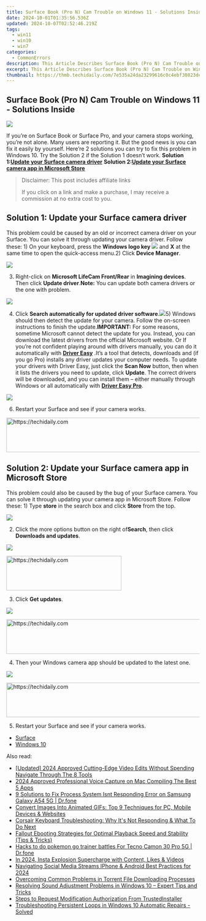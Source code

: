 ```yaml
---
title: Surface Book (Pro N) Cam Trouble on Windows 11 - Solutions Inside
date: 2024-10-01T01:35:56.536Z
updated: 2024-10-07T02:52:46.219Z
tags:
  - win11
  - win10
  - win7
categories:
  - CommonErrors
description: This Article Describes Surface Book (Pro N) Cam Trouble on Windows 11 - Solutions Inside
excerpt: This Article Describes Surface Book (Pro N) Cam Trouble on Windows 11 - Solutions Inside
thumbnail: https://thmb.techidaily.com/7e535a24da23299616c0c4ebf30823de033f9fe39180ca23996553702d15983c.jpg
---
```


## Surface Book (Pro N) Cam Trouble on Windows 11 - Solutions Inside

![](https://images.drivereasy.com/wp-content/uploads/2017/09/img_59cf3f7a6a640.jpg)

If you’re on Surface Book or Surface Pro, and your camera stops working, you’re not alone. Many users are reporting it. But the good news is you can fix it easily by yourself. Here’re 2 solutions you can try to fix this problem in Windows 10\. Try the Solution 2 if the Solution 1 doesn’t work. **Solution 1:[Update your Surface camera driver](https://tools.techidaily.com/drivereasy/download/)**   **Solution 2:[Update your Surface camera app in Microsoft Store](https://tools.techidaily.com/drivereasy/download/)**

>  Disclaimer: This post includes affiliate links
>
>  If you click on a link and make a purchase, I may receive a commission at no extra cost to you.
>

## Solution 1: Update your Surface camera driver

This problem could be caused by an old or incorrect camera driver on your Surface. You can solve it through updating your camera driver. Follow these: 1) On your keyboard, press the   **Windows logo key ![](https://images.drivereasy.com/wp-content/uploads/2017/08/img_59a516b53b983.png)** and **X**  at the same time to open the quick-access menu.2) Click **Device Manager**.

![](https://images.drivereasy.com/wp-content/uploads/2017/09/img_59cf430e0351f.png)

3) Right-click on **Microsoft LifeCam Front/Rear** in **Imagining devices**. Then click **Update driver**.**Note:** You can update both camera drivers or the one with problem.

![](https://images.drivereasy.com/wp-content/uploads/2017/09/img_59cf49561dfae.jpg)

4) Click **Search automatically for updated driver software**.![](https://images.drivereasy.com/wp-content/uploads/2017/09/img_59cf4992138da.png)5) Windows should then detect the update for your camera. Follow the on-screen instructions to finish the update.**IMPORTANT:** For some reasons, sometime Microsoft cannot detect the update for you. Instead, you can download the latest drivers from the official Microsoft website. Or If you’re not confident playing around with drivers manually, you can do it automatically with **[Driver Easy](https://tools.techidaily.com/drivereasy/download/)** .It’s a tool that detects, downloads and (if you go Pro) installs any driver updates your computer needs. To update your drivers with Driver Easy, just click the **Scan Now**  button, then when it lists the drivers you need to update, click **Update**. The correct drivers will be downloaded, and you can install them – either manually through Windows or all automatically with [**Driver Easy Pro**](https://tools.techidaily.com/drivereasy/download/).

![](https://images.drivereasy.com/wp-content/uploads/2017/09/img_59cf519f4d1d0.jpg)

6) Restart your Surface and see if your camera works.

<!-- affiliate ads begin -->
<a href="https://appsumo.8odi.net/c/5597632/2068425/7443" target="_top" id="2068425">
  <img src="//a.impactradius-go.com/display-ad/7443-2068425" border="0" alt="https://techidaily.com" width="728" height="90"/>
</a>
<img height="0" width="0" src="https://appsumo.8odi.net/i/5597632/2068425/7443" style="position:absolute;visibility:hidden;" border="0" />
<!-- affiliate ads end -->

## Solution 2: Update your Surface camera app in Microsoft Store

This problem could also be caused by the bug of your Surface camera. You can solve it through updating your camera app in Microsoft Store. Follow these: 1) Type **store** in the search box and click **Store** from the top.

![](https://images.drivereasy.com/wp-content/uploads/2017/09/img_59cf5564ecae4.png)

2) Click the more options button on the right of**Search**, then click **Downloads and updates**.

![](https://images.drivereasy.com/wp-content/uploads/2017/09/img_59cf55bbd4171.png)

<!-- affiliate ads begin -->
<a href="https://aligracehair.sjv.io/c/5597632/1925484/19272" target="_top" id="1925484">
  <img src="//a.impactradius-go.com/display-ad/19272-1925484" border="0" alt="https://techidaily.com" width="300" height="90"/>
</a>
<img height="0" width="0" src="https://aligracehair.sjv.io/i/5597632/1925484/19272" style="position:absolute;visibility:hidden;" border="0" />
<!-- affiliate ads end -->

3) Click **Get updates**.

![](https://images.drivereasy.com/wp-content/uploads/2017/09/img_59cf560e6aa6c.png)

<!-- affiliate ads begin -->
<a href="https://aligracehair.sjv.io/c/5597632/1934258/19272" target="_top" id="1934258">
  <img src="//a.impactradius-go.com/display-ad/19272-1934258" border="0" alt="https://techidaily.com" width="728" height="90"/>
</a>
<img height="0" width="0" src="https://aligracehair.sjv.io/i/5597632/1934258/19272" style="position:absolute;visibility:hidden;" border="0" />
<!-- affiliate ads end -->

4) Then your Windows camera app should be updated to the latest one.

![](https://images.drivereasy.com/wp-content/uploads/2017/09/img_59cf5ad289ae2.png)

<!-- affiliate ads begin -->
<a href="https://ephamedtechinc.pxf.io/c/5597632/2145009/26400" target="_top" id="2145009">
  <img src="//a.impactradius-go.com/display-ad/26400-2145009" border="0" alt="https://techidaily.com" width="728" height="90"/>
</a>
<img height="0" width="0" src="https://ephamedtechinc.pxf.io/i/5597632/2145009/26400" style="position:absolute;visibility:hidden;" border="0" />
<!-- affiliate ads end -->

5) Restart your Surface and see if your camera works.

* [Surface](https://tools.techidaily.com/drivereasy/download/)
* [Windows 10](https://tools.techidaily.com/drivereasy/download/)

<ins class="adsbygoogle"
     style="display:block"
     data-ad-format="autorelaxed"
     data-ad-client="ca-pub-7571918770474297"
     data-ad-slot="1223367746"></ins>

<ins class="adsbygoogle"
     style="display:block"
     data-ad-client="ca-pub-7571918770474297"
     data-ad-slot="8358498916"
     data-ad-format="auto"
     data-full-width-responsive="true"></ins>

<span class="atpl-alsoreadstyle">Also read:</span>
<div><ul>
<li><a href="https://youtube-sure.techidaily.com/ed-2024-approved-cutting-edge-video-edits-without-spending-navigate-through-the-8-tools/"><u>[Updated] 2024 Approved Cutting-Edge Video Edits Without Spending Navigate Through The 8 Tools</u></a></li>
<li><a href="https://video-capture.techidaily.com/2024-approved-professional-voice-capture-on-mac-compiling-the-best-5-apps/"><u>2024 Approved Professional Voice Capture on Mac Compiling The Best 5 Apps</u></a></li>
<li><a href="https://howto.techidaily.com/9-solutions-to-fix-process-system-isnt-responding-error-on-samsung-galaxy-a54-5g-drfone-by-drfone-fix-android-problems-fix-android-problems/"><u>9 Solutions to Fix Process System Isnt Responding Error on Samsung Galaxy A54 5G | Dr.fone</u></a></li>
<li><a href="https://smart-video-editing.techidaily.com/convert-images-into-animated-gifs-top-9-techniques-for-pc-mobile-devices-and-websites/"><u>Convert Images Into Animated GIFs: Top 9 Techniques for PC, Mobile Devices & Websites</u></a></li>
<li><a href="https://common-error.techidaily.com/corsair-keyboard-troubleshooting-why-its-not-responding-and-what-to-do-next/"><u>Corsair Keyboard Troubleshooting: Why It's Not Responding & What To Do Next</u></a></li>
<li><a href="https://win-howtos.techidaily.com/fallout-ebooting-strategies-for-optimal-playback-speed-and-stability-tips-and-tricks/"><u>Fallout Ebooting Strategies for Optimal Playback Speed and Stability (Tips & Tricks)</u></a></li>
<li><a href="https://pokemon-go-android.techidaily.com/hacks-to-do-pokemon-go-trainer-battles-for-tecno-camon-30-pro-5g-drfone-by-drfone-virtual-android/"><u>Hacks to do pokemon go trainer battles For Tecno Camon 30 Pro 5G | Dr.fone</u></a></li>
<li><a href="https://instagram-video-files.techidaily.com/in-2024-insta-explosion-supercharge-with-content-likes-and-videos/"><u>In 2024, Insta Explosion Supercharge with Content, Likes & Videos</u></a></li>
<li><a href="https://facebook-video-recording.techidaily.com/navigating-social-media-streams-iphone-and-android-best-practices-for-2024/"><u>Navigating Social Media Streams IPhone & Android Best Practices for 2024</u></a></li>
<li><a href="https://common-error.techidaily.com/overcoming-common-problems-in-torrent-file-downloading-processes/"><u>Overcoming Common Problems in Torrent File Downloading Processes</u></a></li>
<li><a href="https://common-error.techidaily.com/resolving-sound-adjustment-problems-in-windows-10-expert-tips-and-tricks/"><u>Resolving Sound Adjustment Problems in Windows 10 – Expert Tips and Tricks</u></a></li>
<li><a href="https://common-error.techidaily.com/steps-to-request-modification-authorization-from-trustedinstaller/"><u>Steps to Request Modification Authorization From TrustedInstaller</u></a></li>
<li><a href="https://common-error.techidaily.com/troubleshooting-persistent-loops-in-windows-10-automatic-repairs-solved/"><u>Troubleshooting Persistent Loops in Windows 10 Automatic Repairs - Solved</u></a></li>
</ul></div>

